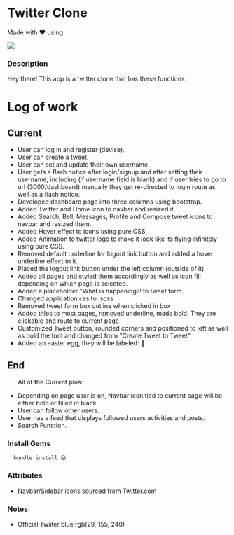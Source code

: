 # Twitter Clone
Made with ❤️ using 

  <a href="https://skillicons.dev">
    <img src="https://skillicons.dev/icons?i=html,css,scss,ruby,rails" />
  </a>

### Description
Hey there! This app is a twitter clone that has these functions:


# Log of work

## Current
<ul>
<li>User can log in and register (devise).</li>
<li>User can create a tweet.</li>
<li>User can set and update their own username.</li>
<li>User gets a flash notice after login/signup and after setting their username, including (if username field is blank) and if user tries to go to url (3000/dashboard) manually they get re-directed to login route as well as a flash notice.</li>
<li>Developed dashboard page into three columns using bootstrap.</li>
<li>Added Twitter and Home icon to navbar and resized it.</li>
<li>Added Search, Bell, Messages, Profile and Compose tweet icons to navbar and resized them.</li>
<li>Added Hover effect to icons using pure CSS.</li>
<li>Added Animation to twitter logo to make it look like its flying infinitely using pure CSS.</li>
<li>Removed default underline for logout link button and added a hover underline effect to it.</li>
<li>Placed the logout link button under the left column (outside of it).</li>
<li>Added all pages and styled them accordingly as well as icon fill depending on which page is selected.</li>
<li>Added a placeholder "What is happening?! to tweet form.</li>
<li>Changed application.css to .scss</li>
<li>Removed tweet form box outline when clicked in box</li>
<li>Added titles to most pages, removed underline, made bold. They are clickable and route to current page</li>
<li>Customized Tweet button, rounded corners and positioned to left as well as bold the font and changed from "Create Tweet to Tweet"</li>
<li>Added an easter egg, they will be labeled: 🥚</li>
</ul>

## End 
<ul>
<p>All of the Current plus:</p>
  <li>Depending on page user is on, Navbar icon tied to current page will be either bold or filled in black</li> 
  <li>User can follow other users.</li>
  <li>User has a feed that displays followed users activities and posts.</li>
  <li>Search Function.</li>
</ul>


### Install Gems

```
  bundle install 😄
```


### Attributes 
<ul>
  <li>Navbar/Sidebar icons sourced from Twitter.com</li>
</ul>


### Notes
<ul>  
  <li>Official Twiiter blue rgb(29, 155, 240)</li>
</ul>
